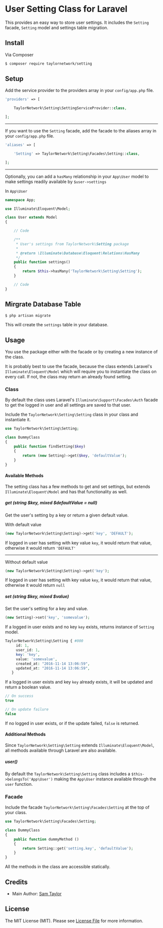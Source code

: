 # User Setting Class for Laravel

This provides an easy way to store user settings. It includes the `Setting` facade, `Setting` model and settings table migration.

## Install

Via Composer

``` bash
$ composer require taylornetwork/setting
```

## Setup

Add the service provider to the providers array in your `config/app.php` file.

``` php
'providers' => [

    TaylorNetwork\Setting\SettingServiceProvider::class,

];
```

---

If you want to use the `Setting` facade, add the facade to the aliases array in your `config/app.php` file.

``` php
'aliases' => [

    'Setting' => TaylorNetwork\Setting\Facades\Setting::class,

];
```

---

Optionally, you can add a `hasMany` relationship in your `App\User` model to make settings readily available by `$user->settings`

In `App\User`

``` php
namespace App;

use Illuminate\Eloquent\Model;

class User extends Model
{

    // Code

    /**
     * User's settings from TaylorNetwork\Setting package
     *
     * @return \Illuminate\Database\Eloquent\Relations\HasMany
     */
    public function settings()
    {
        return $this->hasMany('TaylorNetwork\Setting\Setting');
    }

    // Code
}
```

## Mirgrate Database Table

``` bash
$ php artisan migrate
```

This will create the `settings` table in your database.

## Usage

You use the package either with the facade or by creating a new instance of the class.

It is probably best to use the facade, because the class extends Laravel's `Illuminate\Eloquent\Model` which will require you to instantiate the class on every call.
If not, the class may return an already found setting.

### Class

By default the class uses Laravel's `Illuminate\Support\Facades\Auth` facade to get the logged in user and all settings are saved to that user.

Include the `TaylorNetwork\Setting\Setting` class in your class and instantiate it.

``` php
use TaylorNetwork\Setting\Setting;

class DummyClass
{
    public function findSetting($key)
    {
        return (new Setting)->get($key, 'defaultValue');
    }
}
```

#### Available Methods

The setting class has a few methods to get and set settings, but extends `Illuminate\Eloquent\Model` and has that functionality as well.

##### get (string $key, mixed $defaultValue = null)

Get the user's setting by a key or return a given default value.

With default value

``` php
(new TaylorNetwork\Setting\Setting)->get('key', 'DEFAULT');
```

If logged in user has setting with key value `key`, it would return that value, otherwise it would return `'DEFAULT'`

---

Without default value

``` php
(new TaylorNetwork\Setting\Setting)->get('key');
```

If logged in user has setting with key value `key`, it would return that value, otherwise it would return `null`

##### set (string $key, mixed $value)

Set the user's setting for a key and value.

``` php
(new Setting)->set('key', 'somevalue');
```

If a logged in user exists and no key `key` exists, returns instance of `Setting` model.

``` php
TaylorNetwork\Setting\Setting { #000
     id: 1,
     user_id: 1,
     key: 'key',
     value: 'somevalue',
     created_at: "2016-11-14 13:06:59",
     updated_at: "2016-11-14 13:06:59",
   }
```

If a logged in user exists and key `key` already exists, it will be updated and return a boolean value.

``` php
// On success
true

// On update failure
false
```

If no logged in user exists, or if the update failed, `false` is returned.


#### Additional Methods

Since `TaylorNetwork\Setting\Setting` extends `Illuminate\Eloquent\Model`, all methods available through Laravel are also available.

##### user()

By default the `TaylorNetwork\Setting\Setting` class includes a `$this->belongsTo('App\User')` making the `App\User` instance available through the `user` function.

### Facade

Include the facade `TaylorNetwork\Setting\Facades\Setting` at the top of your class.

``` php
use TaylorNetwork\Setting\Facades\Setting;

class DummyClass
{
    public function dummyMethod ()
    {
        return Setting::get('setting.key', 'defaultValue');
    }
}
```

All the methods in the class are accessible statically.


## Credits

- Main Author: [Sam Taylor][link-author]

## License

The MIT License (MIT). Please see [License File](LICENSE.md) for more information.

[link-author]: https://github.com/taylornetwork